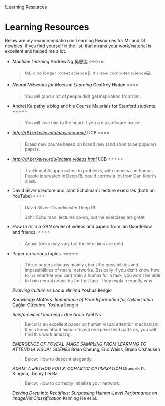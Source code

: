 !Learning Resources

# Learning Resources

Below are my recommendation on Learning Resources for ML and DL newbies. If you find yourself in the list, that means your work/material is excellent and helped me a lot.

- *Machine Learning* Andrew Ng 吴恩达 ⭐️⭐️⭐️⭐️⭐️

  >ML is no longer rocket science🚀. It's now computer science💻.

- *Neural Networks for Machine Learning* Geoffrey Hinton ⭐️⭐️⭐️⭐️

  >You will (and a lot of people did) get inspiration from him.

- Andrej Karpathy's blog and his Course Materials for Stanford students. ⭐️⭐️⭐️⭐️⭐️

  >You will love him to the heart if you are a software hacker.

- *<http://rll.berkeley.edu/deeprlcourse/>* UCB ⭐️⭐️⭐️⭐️

  >Brand new course based on brand new (and soon to be popular) papers.

- *<http://ai.berkeley.edu/lecture_videos.html>* UCB ⭐️⭐️⭐️⭐️⭐️

  >Traditional AI approaches to problems, with comics and humor. People interested in Deep RL could borrow a lot from Dan Klein's class.

- David Silver's lecture and John Schulman's lecture exercises (both on YouTube) ⭐️⭐️⭐️⭐️

  >David Silver: Grandmaster Deep RL
  >
  >John Schulman: lectures so-so, but the exercises are great

- *How to train a GAN* series of videos and papers from Ian Goodfellow and friends. ⭐️⭐️⭐️⭐️

  >Actual tricks may vary but the intuitions are gold.

- Paper on various topics. ⭐️⭐️⭐️⭐️⭐️

  > These papers discuss mainly about the possibilities and impossibilities of neural networks. Basically if you don't know how to (or whether you can) train a human for a task, you won't be able to train neural networks for that task. They explain exactly why.

  *Evolving Culture vs Local Minima* Yoshua Bengio

  *Knowledge Matters: Importance of Prior Information for Optimization* Çağlar Gülçehre, Yoshua Bengio

  *Reinforcement learning in the brain* Yael Niv

  > Below is an excellent paper on human visual attention mechanism. If you know about human foveal receptive field patterns, you will find this work amazing.

  *EMERGENCE OF FOVEAL IMAGE SAMPLING FROM LEARNING TO ATTEND IN VISUAL SCENES* Brian Cheung, Eric Weiss, Bruno Olshausen

  > Below: How to descent elegantly.

  *ADAM: A METHOD FOR STOCHASTIC OPTIMIZATION* Diederik P. Kingma, Jimmy Lei Ba

  > Below: How to correctly initialize your network.

  *Delving Deep into Rectifiers: Surpassing Human-Level Performance on ImageNet Classification* Kaiming He et al.
